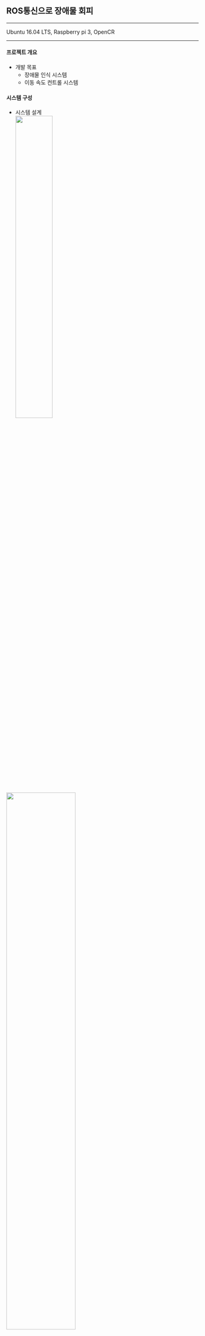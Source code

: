 ## ROS통신으로 장애물 회피

***
Ubuntu 16.04 LTS, Raspberry pi 3, OpenCR
***

#### 프로젝트 개요
* 개발 목표
   * 장애물 인식 시스템 
   * 이동 속도 컨트롤 시스템
#### 시스템 구성
* 시스템 설계   
<img src="https://user-images.githubusercontent.com/49478077/83704993-a2f75700-a64e-11ea-9cc7-253a46b92a02.png" width="45%"></img>   
   
<img src="https://user-images.githubusercontent.com/49478077/83705018-b5719080-a64e-11ea-8a49-c21252afad91.png" width="60%"></img>

* 개발 환경   
<img src="https://user-images.githubusercontent.com/49478077/83705006-ac80bf00-a64e-11ea-84c6-efa4e53c81f2.png" width="45%"></img>

#### 시스템 구현
* 장애물 인식 시스템   
<img src="https://user-images.githubusercontent.com/49478077/83705317-94f60600-a64f-11ea-9a95-f9d0fee20d8d.png" width="65%"></img>
* 이동 속도 컨트롤 시스템   
<img src="https://user-images.githubusercontent.com/49478077/83705416-cf5fa300-a64f-11ea-8efe-57ce43ca7256.png" width="60%"></img>   

#### 프로젝트 결과
* 시연 영상   
![ezgif com-video-to-gif(1)](https://user-images.githubusercontent.com/49478077/83706033-6da03880-a651-11ea-8694-a9ade4a37532.gif)

